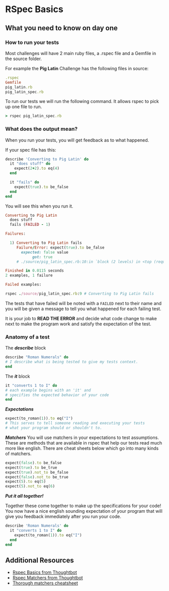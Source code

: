 # RSpec Basics

## What you need to know on day one

### How to run your tests

Most challenges will have 2 main ruby files, a .rspec file and a Gemfile in the source folder.

For example the **Pig Latin** Challenge has the following files in source:
```ruby
.rspec
Gemfile
pig_latin.rb
pig_latin_spec.rb
```

To run our tests we will run the following command.  It allows rspec to pick up one file to run.

```ruby
> rspec pig_latin_spec.rb
```

### What does the output mean?

When you run your tests, you will get feedback as to what happened.

If your spec file has this:

```ruby
describe 'Converting to Pig Latin' do
  it "does stuff" do
    expect(2+2).to eq(4)
  end

  it "fails" do
    expect(true).to be_false
  end
end
```
You will see this when you run it.

```ruby
Converting to Pig Latin
  does stuff
  fails (FAILED - 1)

Failures:

  1) Converting to Pig Latin fails
     Failure/Error: expect(true).to be_false
       expected: false value
            got: true
     # ./source/pig_latin_spec.rb:10:in `block (2 levels) in <top (required)>'

Finished in 0.0115 seconds
2 examples, 1 failure

Failed examples:

rspec ./source/pig_latin_spec.rb:9 # Converting to Pig Latin fails
```

The tests that have failed will be noted with a `FAILED` next to their name and you will be given a message to tell you what happened for each failing test.

It is your job to **READ THE ERROR** and decide what code change to make next to make the program work and satisfy the expectation of the test.

### Anatomy of a test

The ***describe*** block
```ruby
describe "Roman Numerals" do
# I describe what is being tested to give my tests context.
end
```

The ***it*** block
```ruby
it "converts 1 to I" do
# each example begins with an 'it' and
# specifies the expected behavior of your code
end
```

***Expectations***
```ruby
expect(to_roman(1)).to eq("I")
# This serves to tell someone reading and executing your tests
# what your program should or shouldn't to.
```

***Matchers***
You will use matchers in your expectations to test assumptions.  These are methods that are available in rspec that help our tests read much more like english.  There are cheat sheets below which go into many kinds of matchers.
```ruby
expect(false).to be_false
expect(true).to be_true
expect(true).not_to be_false
expect(false).not_to be_true
expect(5).to eq(5)
expect(5).not_to eq(6)
```

***Put it all together!***

Together these come together to make up the specifications for your code!  You now have a nice english sounding expectation of your program that will give you feedback immediately after you run your code.
```ruby
describe 'Roman Numerals' do
  it "converts 1 to I" do
    expect(to_roman(1)).to eq("I")
  end
end
```

## Additional Resources

- [Rspec Basics from Thoughtbot](https://learn.thoughtbot.com/test-driven-rails-resources/rspec.pdf)
- [Rspec Matchers from Thoughtbot](https://learn.thoughtbot.com/test-driven-rails-resources/matchers.pdf)
- [Thorough matchers cheatsheet](https://www.anchor.com.au/wp-content/uploads/rspec_cheatsheet_attributed.pdf)
